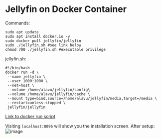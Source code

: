 # Jellyfin on Docker Container

Commands:
```
sudo apt update
sudo apt install docker.io -y
sudo docker pull jellyfin/jellyfin
sudo ./jellyfin.sh #see link below
chmod 700 ./jellyfin.sh #executable privilege
```
jellyfin.sh:
```
#!/bin/bash
docker run -d \
 --name jellyfin \
 --user 1000:1000 \
 --net=host \
 --volume /home/alavu/jellyfin/config\
 --volume /home/alavu/jellyfin/cache \
 --mount type=bind,source=/home/alavu/jellyfin/media,target=/media \
 --restart=unless-stopped \
 jellyfin/jellyfin

```
[Link to docker run script](https://github.com/Abhinaenae/abhi-homelab/blob/main/scripts/jellyfin/jellyfin.sh)

Visiting `localhost:8096` will show you the installation screen. 
After setup:
![image](https://github.com/Abhinaenae/abhi-homelab/assets/92381984/0ffe4dbb-cde8-4c15-8eb5-07e190cfbecc)
